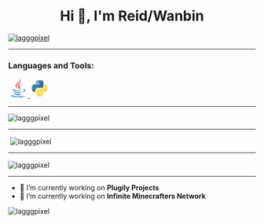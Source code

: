 <h1 align="center">Hi 👋, I'm Reid/Wanbin</h1>

<p align="left"> <a href="https://github.com/ryo-ma/github-profile-trophy"><img src="https://github-profile-trophy.vercel.app/?username=lagggpixel&theme=darkhub" alt="lagggpixel" /></a> </p>

___

<h3 align="left">Languages and Tools:</h3>
<p align="left"> <a href="https://www.java.com" target="_blank" rel="noreferrer"> <img src="https://raw.githubusercontent.com/devicons/devicon/master/icons/java/java-original.svg" alt="java" width="40" height="40"/> </a> <a href="https://www.python.org" target="_blank" rel="noreferrer"> <img src="https://raw.githubusercontent.com/devicons/devicon/master/icons/python/python-original.svg" alt="python" width="40" height="40"/> </a> </p>

___

<p><img align="left" src="https://github-readme-stats.vercel.app/api/top-langs?username=lagggpixel&show_icons=true&locale=en&layout=compact" alt="lagggpixel" /></p>
<br>

___

<p>&nbsp;<img align="center" src="https://github-readme-stats.vercel.app/api?username=lagggpixel&show_icons=true&locale=en" alt="lagggpixel" /></p>

___

<p><img align="center" src="https://github-readme-streak-stats.herokuapp.com/?user=lagggpixel&" alt="lagggpixel" /></p>

___

- 🔭 I’m currently working on **Plugily Projects**
- 🔭 I’m currently working on **Infinite Minecrafters Network**

<p align="left"> <img src="https://komarev.com/ghpvc/?username=lagggpixel&label=Profile%20views&color=0e75b6&style=flat" alt="lagggpixel" /> </p>
